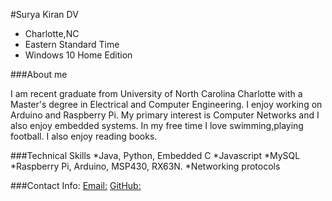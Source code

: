 #Surya Kiran DV
* Charlotte,NC
* Eastern Standard Time
* Windows 10 Home Edition

###About me

I am recent graduate from University of North Carolina Charlotte with a Master's degree in Electrical and Computer Engineering.
I enjoy working on Arduino and Raspberry Pi. My primary interest is Computer Networks and I also enjoy embedded systems.
In my free time I love swimming,playing football. I also enjoy reading books.

###Technical Skills
*Java, Python, Embedded C
*Javascript
*MySQL
*Raspberry Pi, Arduino, MSP430, RX63N.
*Networking protocols

###Contact Info:
[Email:](suryakirandv10@gmail.com) [GitHub:](http://https://github.com/suryadv)
